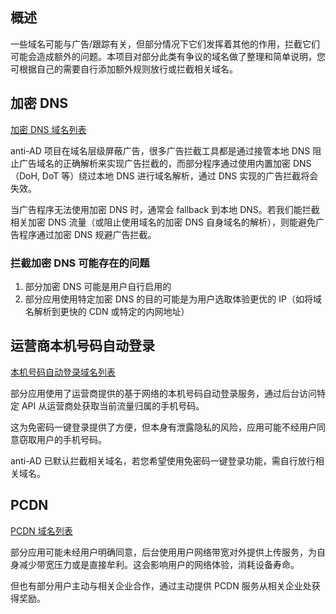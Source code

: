 ## 概述

一些域名可能与广告/跟踪有关，但部分情况下它们发挥着其他的作用，拦截它们可能会造成额外的问题。本项目对部分此类有争议的域名做了整理和简单说明，您可根据自己的需要自行添加额外规则放行或拦截相关域名。

## 加密 DNS

[加密 DNS 域名列表](./dns.txt)

anti-AD 项目在域名层级屏蔽广告，很多广告拦截工具都是通过接管本地 DNS 阻止广告域名的正确解析来实现广告拦截的，而部分程序通过使用内置加密 DNS（DoH, DoT 等）绕过本地 DNS 进行域名解析，通过 DNS 实现的广告拦截将会失效。

当广告程序无法使用加密 DNS 时，通常会 fallback 到本地 DNS。若我们能拦截相关加密 DNS 流量（或阻止使用域名的加密 DNS 自身域名的解析），则能避免广告程序通过加密 DNS 规避广告拦截。

### 拦截加密 DNS 可能存在的问题

1. 部分加密 DNS 可能是用户自行启用的
2. 部分应用使用特定加密 DNS 的目的可能是为用户选取体验更优的 IP（如将域名解析到更快的 CDN 或特定的内网地址）

## 运营商本机号码自动登录

[本机号码自动登录域名列表](./anv.txt)

部分应用使用了运营商提供的基于网络的本机号码自动登录服务，通过后台访问特定 API 从运营商处获取当前流量归属的手机号码。

这为免密码一键登录提供了方便，但本身有泄露隐私的风险，应用可能不经用户同意窃取用户的手机号码。

anti-AD 已默认拦截相关域名，若您希望使用免密码一键登录功能，需自行放行相关域名。

## PCDN

[PCDN 域名列表](./pcdn.txt)

部分应用可能未经用户明确同意，后台使用用户网络带宽对外提供上传服务，为自身减少带宽压力或是直接牟利。这会影响用户的网络体验，消耗设备寿命。

但也有部分用户主动与相关企业合作，通过主动提供 PCDN 服务从相关企业处获得奖励。


